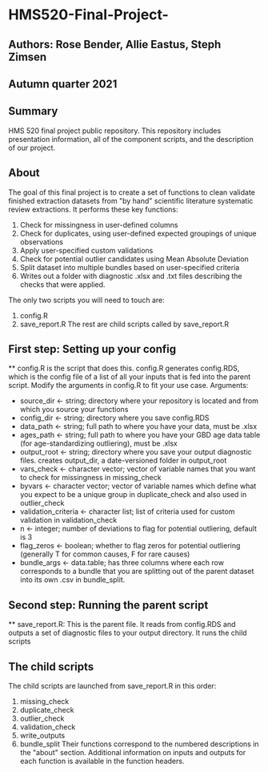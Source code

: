 # HMS520-Final-Project-
## Authors: Rose Bender, Allie Eastus, Steph Zimsen
## Autumn quarter 2021

## Summary
HMS 520 final project public repository. This repository includes presentation information, all of the component scripts, and the description of our project. 

## About
The goal of this final project is to create a set of functions to clean validate finished extraction datasets from "by hand" scientific literature systematic review extractions. It performs these key functions:
1) Check for missingness in user-defined columns
2) Check for duplicates, using user-defined expected groupings of unique observations
3) Apply user-specified custom validations
4) Check for potential outlier candidates using Mean Absolute Deviation
5) Split dataset into multiple bundles based on user-specified criteria
6) Writes out a folder with diagnostic .xlsx and .txt files describing the checks that were applied.

The only two scripts you will need to touch are:
1) config.R
2) save_report.R
The rest are child scripts called by save_report.R

## First step: Setting up your config
** config.R is the script that does this. config.R generates config.RDS, which is the config file of a list of all your inputs that is fed into the parent script. Modify the arguments in config.R to fit your use case. Arguments:
* source_dir <- string; directory where your repository is located and from which you source your functions
* config_dir <- string; directory where you save config.RDS
* data_path <- string; full path to where you have your data, must be .xlsx
* ages_path <- string; full path to where you have your GBD age data table (for age-standardizing outliering), must be .xlsx
* output_root <- string; directory where you save your output diagnostic files. creates output_dir, a date-versioned folder in output_root
* vars_check <- character vector; vector of variable names that you want to check for missingness in missing_check
* byvars <- character vector; vector of variable names which define what you expect to be a unique group in duplicate_check and also used in outlier_check
* validation_criteria <- character list; list of criteria used for custom validation in validation_check
* n <- integer; number of deviations to flag for potential outliering, default is 3
* flag_zeros <- boolean; whether to flag zeros for potential outliering (generally T for common causes, F for rare causes)
* bundle_args <- data.table; has three columns where each row corresponds to a bundle that you are splitting out of the parent dataset into its own .csv in bundle_split. 

## Second step: Running the parent script
** save_report.R: This is the parent file. It reads from config.RDS and outputs a set of diagnostic files to your output directory. It runs the child scripts

## The child scripts
The child scripts are launched from save_report.R in this order:
1) missing_check
2) duplicate_check
3) outlier_check
4) validation_check
5) write_outputs
6) bundle_split
Their functions correspond to the numbered descriptions in the "about" section. 
Additional information on inputs and outputs for each function is available in the function headers.
